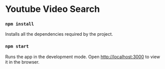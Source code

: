 # Youtube Video Search

### `npm install`

Installs all the dependencies required by the project.

### `npm start`

Runs the app in the development mode.
Open [http://localhost:3000](http://localhost:3000) to view it in the browser.
